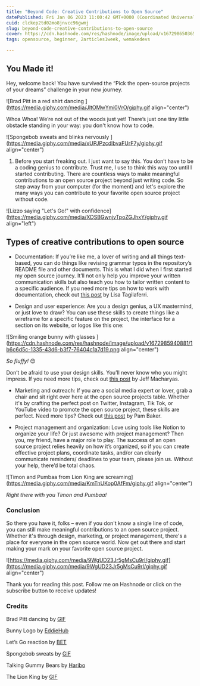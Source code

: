 ```yaml
---
title: "Beyond Code: Creative Contributions to Open Source"
datePublished: Fri Jan 06 2023 11:00:42 GMT+0000 (Coordinated Universal Time)
cuid: clckep2td02mo8jnvcc96gwmj
slug: beyond-code-creative-contributions-to-open-source
cover: https://cdn.hashnode.com/res/hashnode/image/upload/v1672986503653/c5692eb3-40da-4fcb-9f89-ace5bd5e2ef5.png
tags: opensource, beginner, 2articles1week, wemakedevs

---
```


## You Made it!

Hey, welcome back! You have survived the “Pick the open-source projects of your dreams” challenge in your new journey.

![Brad Pitt in a red shirt dancing ](https://media.giphy.com/media/JltOMwYmi0VrO/giphy.gif align="center")

Whoa Whoa! We’re not out of the woods just yet! There’s just one tiny little obstacle standing in your way: you don't know how to code.

![Spongebob sweats and blinks nervously ](https://media.giphy.com/media/xUPJPzcdlbvaFUrF7y/giphy.gif align="center")

1. Before you start freaking out. I just want to say this. You don’t have to be a coding genius to contribute. Trust me, I use to think this way too until I started contributing. There are countless ways to make meaningful contributions to an open source project beyond just writing code. So step away from your computer (for the moment) and let's explore the many ways you can contribute to your favorite open source project without code.
    

![Lizzo saying "Let's Go!" with confidence](https://media.giphy.com/media/XDSBGwnjvTpoZGJhxY/giphy.gif align="left")

## **Types of creative contributions to open source**

* Documentation: If you’re like me, a lover of writing and all things text-based, you can do things like revising grammar typos in the repository’s README file and other documents. This is what I did when I first started my open source journey. It’ll not only help you improve your written communication skills but also teach you how to tailor written content to a specific audience. If you need more tips on how to work with documentation, check out [this post](https://www.digitalocean.com/blog/documentation-as-an-open-source-practice) by Lisa Tagilaferri.
    
* Design and user experience: Are you a design genius, a UX mastermind, or just love to draw? You can use these skills to create things like a wireframe for a specific feature on the project, the interface for a section on its website, or logos like this one:
    

![Smiling orange bunny with glasses ](https://cdn.hashnode.com/res/hashnode/image/upload/v1672985940881/1b6c6d5c-1335-43d6-b3f7-76404c1a7d19.png align="center")

*So fluffy!* 😊

Don’t be afraid to use your design skills. You’ll never know who you might impress. If you need more tips, check out [this post](https://opensource.com/article/20/6/open-source-design) by Jeff Macharyas.

* Marketing and outreach: If you are a social media expert or lover, grab a chair and sit right over here at the open source projects table. Whether it's by crafting the perfect post on Twitter, Instagram, Tik Tok, or YouTube video to promote the open source project, these skills are perfect. Need more tips? Check out [this post](https://www.linuxfoundation.org/blog/blog/marketing-open-source-project) by Pam Baker.
    
* Project management and organization: Love using tools like Notion to organize your life? Or just awesome with project management? Then you, my friend, have a major role to play. The success of an open source project relies heavily on how it’s organized, so if you can create effective project plans, coordinate tasks, and/or can clearly communicate reminders/ deadlines to your team, please join us. Without your help, there’d be total chaos.
    

![Timon and Pumbaa from Lion King are screaming](https://media.giphy.com/media/KmTnUKop0AfFm/giphy.gif align="center")

*Right there with you Timon and Pumbaa!*

### **Conclusion**

So there you have it, folks – even if you don't know a single line of code, you can still make meaningful contributions to an open source project. Whether it's through design, marketing, or project management, there's a place for everyone in the open source world. Now get out there and start making your mark on your favorite open source project.

![https://media.giphy.com/media/9WgUD23Jr5gMsCu9rl/giphy.gif](https://media.giphy.com/media/9WgUD23Jr5gMsCu9rl/giphy.gif align="center")

Thank you for reading this post. Follow me on Hashnode or click on the subscribe button to receive updates!

### Credits

Brad Pitt dancing by [GIF](https://media.giphy.com/media/JltOMwYmi0VrO/giphy.gif)

Bunny Logo by [EddieHub](https://www.eddiehub.org/?r_done=1)

Let’s Go reaction by [BET](https://media.giphy.com/media/XDSBGwnjvTpoZGJhxY/giphy.gif)

Spongebob sweats by [GIF](https://media.giphy.com/media/xUPJPzcdlbvaFUrF7y/giphy.gif)

Talking Gummy Bears by [Haribo](https://media.giphy.com/media/9WgUD23Jr5gMsCu9rl/giphy.gif)

The Lion King by [GIF](https://media.giphy.com/media/QmLdPFwAPRqBq/giphy.gif)